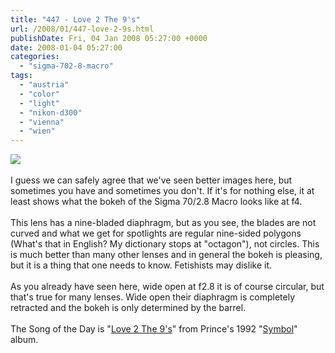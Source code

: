 ```yaml
---
title: "447 - Love 2 The 9's"
url: /2008/01/447-love-2-9s.html
publishDate: Fri, 04 Jan 2008 05:27:00 +0000
date: 2008-01-04 05:27:00
categories: 
  - "sigma-702-8-macro"
tags: 
  - "austria"
  - "color"
  - "light"
  - "nikon-d300"
  - "vienna"
  - "wien"
---
```

<a href="https://d25zfm9zpd7gm5.cloudfront.net/1200x1200/2008/20080103_083834_ps.jpg" target="_blank"><img src="https://d25zfm9zpd7gm5.cloudfront.net/0600x0600/2008/20080103_083834_ps.jpg"/></a><br/><br/>I guess we can safely agree that we've seen better images here, but sometimes you have and sometimes you don't. If it's for nothing else, it at least shows what the bokeh of the Sigma 70/2.8 Macro looks like at f4. <br/><br/>This lens has a nine-bladed diaphragm, but as you see, the blades are not curved and what we get for spotlights are regular nine-sided polygons (What's that in English? My dictionary stops at "octagon"), not circles. This is much better than many other lenses and in general the bokeh is pleasing, but it is a thing that one needs to know. Fetishists may dislike it.<br/><br/>As you already have seen here, wide open at f2.8 it is of course circular, but that's true for many lenses. Wide open their diaphragm is completely retracted and the bokeh is only determined by the barrel.<br/><br/>The Song of the Day is "<a href="http://www.lyricstime.com/prince-love-2-the-9-s-lyrics.html" target="_blank">Love 2 The 9's</a>" from Prince's 1992 "<a href="http://www.amazon.com/Prince-New-Power-Generation/dp/B000006L4R" target="_blank">Symbol</a>" album.
